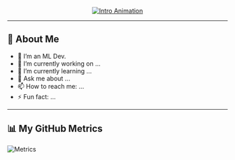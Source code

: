 <p align="center">
  <a href="https://github.com/zparvez2z">
    <img src="https://readme-typing-svg.herokuapp.com?font=Fira+Code&size=30&pause=1000&color=F7F7F7&center=true&vCenter=true&width=435&lines=Hi+there!+I'm+Parvez+Zamil;Welcome+to+my+GitHub+profile!" alt="Intro Animation" />
  </a>
</p>

---

## 👋 About Me

- 💼 I’m an ML Dev.
- 🔭 I’m currently working on ...
- 🌱 I’m currently learning ...
- 💬 Ask me about ...
- 📫 How to reach me: ...
- ⚡ Fun fact: ...

---

## 📊 My GitHub Metrics

![Metrics](./metrics.svg)

